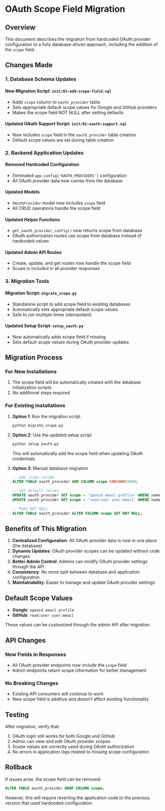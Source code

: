 # OAuth Scope Field Migration

## Overview

This document describes the migration from hardcoded OAuth provider configuration to a fully database-driven approach, including the addition of the `scope` field.

## Changes Made

### 1. Database Schema Updates

#### New Migration Script: `init/03-add-scope-field.sql`
- Adds `scope` column to `oauth_provider` table
- Sets appropriate default scope values for Google and GitHub providers
- Makes the scope field NOT NULL after setting defaults

#### Updated OAuth Support Script: `init/02-oauth-support.sql`
- Now includes `scope` field in the `oauth_provider` table creation
- Default scope values are set during table creation

### 2. Backend Application Updates

#### Removed Hardcoded Configuration
- Eliminated `app.config['OAUTH_PROVIDERS']` configuration
- All OAuth provider data now comes from the database

#### Updated Models
- `OAuthProvider` model now includes `scope` field
- All CRUD operations handle the scope field

#### Updated Helper Functions
- `get_oauth_provider_config()` now returns scope from database
- OAuth authorization routes use scope from database instead of hardcoded values

#### Updated Admin API Routes
- Create, update, and get routes now handle the scope field
- Scope is included in all provider responses

### 3. Migration Tools

#### Migration Script: `migrate_scope.py`
- Standalone script to add scope field to existing databases
- Automatically sets appropriate default scope values
- Safe to run multiple times (idempotent)

#### Updated Setup Script: `setup_oauth.py`
- Now automatically adds scope field if missing
- Sets default scope values during OAuth provider updates

## Migration Process

### For New Installations
1. The scope field will be automatically created with the database initialization scripts
2. No additional steps required

### For Existing Installations
1. **Option 1**: Run the migration script
   ```bash
   python migrate_scope.py
   ```

2. **Option 2**: Use the updated setup script
   ```bash
   python setup_oauth.py
   ```
   This will automatically add the scope field when updating OAuth credentials

3. **Option 3**: Manual database migration
   ```sql
   -- Add scope column
   ALTER TABLE oauth_provider ADD COLUMN scope VARCHAR(500);
   
   -- Set default values
   UPDATE oauth_provider SET scope = 'openid email profile' WHERE name = 'google';
   UPDATE oauth_provider SET scope = 'read:user user:email' WHERE name = 'github';
   
   -- Make NOT NULL
   ALTER TABLE oauth_provider ALTER COLUMN scope SET NOT NULL;
   ```

## Benefits of This Migration

1. **Centralized Configuration**: All OAuth provider data is now in one place (the database)
2. **Dynamic Updates**: OAuth provider scopes can be updated without code changes
3. **Better Admin Control**: Admins can modify OAuth provider settings through the API
4. **Consistency**: No more split between database and application configuration
5. **Maintainability**: Easier to manage and update OAuth provider settings

## Default Scope Values

- **Google**: `openid email profile`
- **GitHub**: `read:user user:email`

These values can be customized through the admin API after migration.

## API Changes

### New Fields in Responses
- All OAuth provider endpoints now include the `scope` field
- Admin endpoints return scope information for better management

### No Breaking Changes
- Existing API consumers will continue to work
- New scope field is additive and doesn't affect existing functionality

## Testing

After migration, verify that:
1. OAuth login still works for both Google and GitHub
2. Admin can view and edit OAuth provider scopes
3. Scope values are correctly used during OAuth authorization
4. No errors in application logs related to missing scope configuration

## Rollback

If issues arise, the scope field can be removed:
```sql
ALTER TABLE oauth_provider DROP COLUMN scope;
```

However, this will require reverting the application code to the previous version that used hardcoded configuration.

